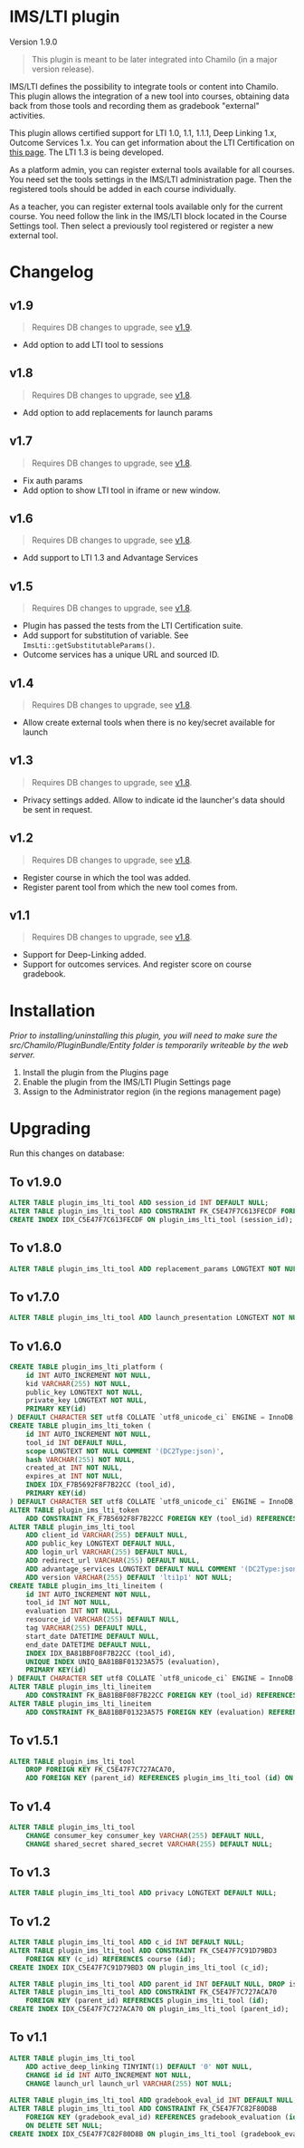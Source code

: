 IMS/LTI plugin
===

Version 1.9.0

> This plugin is meant to be later integrated into Chamilo (in a major version
release).

IMS/LTI defines the possibility to integrate tools or content into Chamilo.
This plugin allows the integration of a new tool into courses, obtaining 
data back from those tools and recording them as gradebook "external" activities.

This plugin allows certified support for LTI 1.0, 1.1, 1.1.1, Deep Linking 1.x, Outcome Services 1.x.
You can get information about the LTI Certification on [this page][certification link].
The LTI 1.3 is being developed.

As a platform admin, you can register external tools available for all courses.
You need set the tools settings in the IMS/LTI administration page.
Then the registered tools should be added in each course individually.

As a teacher, you can register external tools available only for the current
course. You need follow the link in the IMS/LTI block located in the Course
Settings tool. Then select a previously tool registered or register a new
external tool.

# Changelog

## v1.9
> Requires DB changes to upgrade, see [v1.9](#to-v190).
* Add option to add LTI tool to sessions

## v1.8
> Requires DB changes to upgrade, see [v1.8](#to-v180).
* Add option to add replacements for launch params

## v1.7
> Requires DB changes to upgrade, see [v1.8](#to-v170).
* Fix auth params
* Add option to show LTI tool in iframe or new window.

## v1.6
> Requires DB changes to upgrade, see [v1.8](#to-v160).
* Add support to LTI 1.3 and Advantage Services

## v1.5
> Requires DB changes to upgrade, see [v1.8](#to-v151).
* Plugin has passed the tests from the LTI Certification suite.
* Add support for substitution of variable.
  See `ImsLti::getSubstitutableParams()`.
* Outcome services has a unique URL and sourced ID.

## v1.4
> Requires DB changes to upgrade, see [v1.8](#to-v140).
* Allow create external tools when there is no key/secret available for launch

## v1.3
> Requires DB changes to upgrade, see [v1.8](#to-v130).
* Privacy settings added. Allow to indicate id the launcher's data
  should be sent in request.

## v1.2
> Requires DB changes to upgrade, see [v1.8](#to-v120).
* Register course in which the tool was added.
* Register parent tool from which the new tool comes from.

## v1.1
> Requires DB changes to upgrade, see [v1.8](#to-v110).
* Support for Deep-Linking added.
* Support for outcomes services. And register score on course gradebook.

# Installation

*Prior to installing/uninstalling this plugin, you will need to make sure the src/Chamilo/PluginBundle/Entity folder is
temporarily writeable by the web server.*

1. Install the plugin from the Plugins page
2. Enable the plugin from the IMS/LTI Plugin Settings page
3. Assign to the Administrator region (in the regions management page)

# Upgrading

Run this changes on database:

## To v1.9.0
```sql
ALTER TABLE plugin_ims_lti_tool ADD session_id INT DEFAULT NULL;
ALTER TABLE plugin_ims_lti_tool ADD CONSTRAINT FK_C5E47F7C613FECDF FOREIGN KEY (session_id) REFERENCES session (id);
CREATE INDEX IDX_C5E47F7C613FECDF ON plugin_ims_lti_tool (session_id);
```

## To v1.8.0
```sql
ALTER TABLE plugin_ims_lti_tool ADD replacement_params LONGTEXT NOT NULL COMMENT '(DC2Type:json)';
```

## To v1.7.0
```sql
ALTER TABLE plugin_ims_lti_tool ADD launch_presentation LONGTEXT NOT NULL COMMENT '(DC2Type:json)';
```

## To v1.6.0
```sql
CREATE TABLE plugin_ims_lti_platform (
    id INT AUTO_INCREMENT NOT NULL,
    kid VARCHAR(255) NOT NULL,
    public_key LONGTEXT NOT NULL,
    private_key LONGTEXT NOT NULL,
    PRIMARY KEY(id)
) DEFAULT CHARACTER SET utf8 COLLATE `utf8_unicode_ci` ENGINE = InnoDB;
CREATE TABLE plugin_ims_lti_token (
    id INT AUTO_INCREMENT NOT NULL,
    tool_id INT DEFAULT NULL,
    scope LONGTEXT NOT NULL COMMENT '(DC2Type:json)',
    hash VARCHAR(255) NOT NULL,
    created_at INT NOT NULL,
    expires_at INT NOT NULL,
    INDEX IDX_F7B5692F8F7B22CC (tool_id),
    PRIMARY KEY(id)
) DEFAULT CHARACTER SET utf8 COLLATE `utf8_unicode_ci` ENGINE = InnoDB;
ALTER TABLE plugin_ims_lti_token
    ADD CONSTRAINT FK_F7B5692F8F7B22CC FOREIGN KEY (tool_id) REFERENCES plugin_ims_lti_tool (id) ON DELETE CASCADE;
ALTER TABLE plugin_ims_lti_tool
    ADD client_id VARCHAR(255) DEFAULT NULL,
    ADD public_key LONGTEXT DEFAULT NULL,
    ADD login_url VARCHAR(255) DEFAULT NULL,
    ADD redirect_url VARCHAR(255) DEFAULT NULL,
    ADD advantage_services LONGTEXT DEFAULT NULL COMMENT '(DC2Type:json)',
    ADD version VARCHAR(255) DEFAULT 'lti1p1' NOT NULL;
CREATE TABLE plugin_ims_lti_lineitem (
    id INT AUTO_INCREMENT NOT NULL,
    tool_id INT NOT NULL,
    evaluation INT NOT NULL,
    resource_id VARCHAR(255) DEFAULT NULL,
    tag VARCHAR(255) DEFAULT NULL,
    start_date DATETIME DEFAULT NULL,
    end_date DATETIME DEFAULT NULL,
    INDEX IDX_BA81BBF08F7B22CC (tool_id),
    UNIQUE INDEX UNIQ_BA81BBF01323A575 (evaluation),
    PRIMARY KEY(id)
) DEFAULT CHARACTER SET utf8 COLLATE `utf8_unicode_ci` ENGINE = InnoDB;
ALTER TABLE plugin_ims_lti_lineitem
    ADD CONSTRAINT FK_BA81BBF08F7B22CC FOREIGN KEY (tool_id) REFERENCES plugin_ims_lti_tool (id) ON DELETE CASCADE;
ALTER TABLE plugin_ims_lti_lineitem
    ADD CONSTRAINT FK_BA81BBF01323A575 FOREIGN KEY (evaluation) REFERENCES gradebook_evaluation (id) ON DELETE CASCADE;
```

## To v1.5.1
```sql
ALTER TABLE plugin_ims_lti_tool
    DROP FOREIGN KEY FK_C5E47F7C727ACA70,
    ADD FOREIGN KEY (parent_id) REFERENCES plugin_ims_lti_tool (id) ON DELETE CASCADE ON UPDATE RESTRICT;
```

## To v1.4
```sql
ALTER TABLE plugin_ims_lti_tool
    CHANGE consumer_key consumer_key VARCHAR(255) DEFAULT NULL,
    CHANGE shared_secret shared_secret VARCHAR(255) DEFAULT NULL;
```

## To v1.3
```sql
ALTER TABLE plugin_ims_lti_tool ADD privacy LONGTEXT DEFAULT NULL;
```

## To v1.2
```sql
ALTER TABLE plugin_ims_lti_tool ADD c_id INT DEFAULT NULL;
ALTER TABLE plugin_ims_lti_tool ADD CONSTRAINT FK_C5E47F7C91D79BD3
    FOREIGN KEY (c_id) REFERENCES course (id);
CREATE INDEX IDX_C5E47F7C91D79BD3 ON plugin_ims_lti_tool (c_id);

ALTER TABLE plugin_ims_lti_tool ADD parent_id INT DEFAULT NULL, DROP is_global;
ALTER TABLE plugin_ims_lti_tool ADD CONSTRAINT FK_C5E47F7C727ACA70
    FOREIGN KEY (parent_id) REFERENCES plugin_ims_lti_tool (id);
CREATE INDEX IDX_C5E47F7C727ACA70 ON plugin_ims_lti_tool (parent_id);
```

## To v1.1
```sql
ALTER TABLE plugin_ims_lti_tool
    ADD active_deep_linking TINYINT(1) DEFAULT '0' NOT NULL,
    CHANGE id id INT AUTO_INCREMENT NOT NULL,
    CHANGE launch_url launch_url VARCHAR(255) NOT NULL;
    
ALTER TABLE plugin_ims_lti_tool ADD gradebook_eval_id INT DEFAULT NULL;
ALTER TABLE plugin_ims_lti_tool ADD CONSTRAINT FK_C5E47F7C82F80D8B
    FOREIGN KEY (gradebook_eval_id) REFERENCES gradebook_evaluation (id)
    ON DELETE SET NULL;
CREATE INDEX IDX_C5E47F7C82F80D8B ON plugin_ims_lti_tool (gradebook_eval_id);
```

[certification link]: https://site.imsglobal.org/certifications/asociacion-chamilo/156616/chamilo+lms
